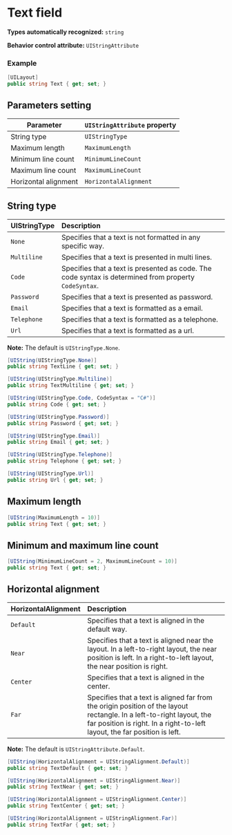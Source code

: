 # Text field

**Types automatically recognized:** `string`

**Behavior control attribute:**  `UIStringAttribute`

###  Example
```csharp
[UILayout]
public string Text { get; set; }
```

## Parameters setting

| Parameter | `UIStringAttribute` property | 
| -----------|:------------- 
| String type | `UIStringType` |
| Maximum length | `MaximumLength` |
| Minimum line count | `MinimumLineCount` |
| Maximum line count | `MaximumLineCount` |
| Horizontal alignment | `HorizontalAlignment` |


## String type

| UIStringType | Description | 
| ------------- |:------------- 
| `None` | Specifies that a text is not formatted in any specific way. |
| `Multiline` | Specifies that a text is presented in multi lines.  |
| `Code` | Specifies that a text is presented as code. The code syntax is determined from property `CodeSyntax`. |
| `Password` | Specifies that a text is presented as password. |
| `Email` | Specifies that a text is formatted as a email. |
| `Telephone` | Specifies that a text is formatted as a telephone. |
| `Url` | Specifies that a text is formatted as a url. |

**Note:** The default is `UIStringType.None`.

```csharp
[UIString(UIStringType.None)]
public string TextLine { get; set; }

[UIString(UIStringType.Multiline)]
public string TextMultiline { get; set; }

[UIString(UIStringType.Code, CodeSyntax = "C#")]
public string Code { get; set; }

[UIString(UIStringType.Password)]
public string Password { get; set; }

[UIString(UIStringType.Email)]
public string Email { get; set; }

[UIString(UIStringType.Telephone)]
public string Telephone { get; set; }

[UIString(UIStringType.Url)]
public string Url { get; set; }
```

## Maximum length
```csharp
[UIString(MaximumLength = 10)]
public string Text { get; set; }
```

## Minimum and maximum line count
```csharp
[UIString(MinimumLineCount = 2, MaximumLineCount = 10)]
public string Text { get; set; }
```

## Horizontal alignment

| HorizontalAlignment | Description | 
| ------------- |:------------- 
| `Default`     | Specifies that a text is aligned in the default way. |
| `Near`     | Specifies that a text is aligned near the layout. In a left-to-right layout, the near position is left. In a right-to-left layout, the near position is right. |
| `Center`     | Specifies that a text is aligned in the center. |
| `Far`     | Specifies that a text is aligned far from the origin position of the layout rectangle. In a left-to-right layout, the far position is right. In a right-to-left layout, the far position is left. |

**Note:** The default is `UIStringAttribute.Default`.

```csharp
[UIString(HorizontalAlignment = UIStringAlignment.Default)]
public string TextDefault { get; set; }

[UIString(HorizontalAlignment = UIStringAlignment.Near)]
public string TextNear { get; set; }

[UIString(HorizontalAlignment = UIStringAlignment.Center)]
public string TextCenter { get; set; }

[UIString(HorizontalAlignment = UIStringAlignment.Far)]
public string TextFar { get; set; }
```